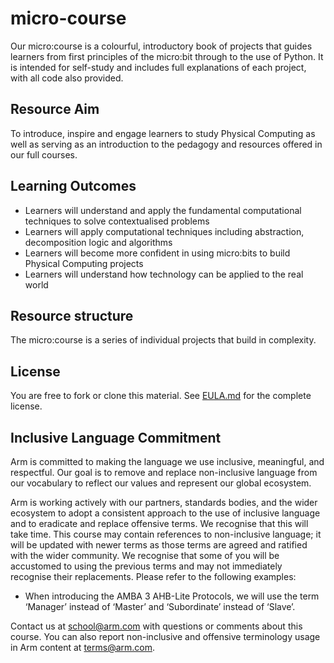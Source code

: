 # micro-course
Our micro:course is a colourful, introductory book of projects that guides learners from first principles of the micro:bit through to the use of Python. It is intended for self-study and includes full explanations of each project, with all code also provided.

## Resource Aim
To introduce, inspire and engage learners to study Physical Computing as well as serving as an introduction to the pedagogy and resources offered in our full courses.

## Learning Outcomes
- Learners will understand and apply the fundamental computational techniques to solve contextualised problems
- Learners will apply computational techniques including abstraction, decomposition logic and algorithms
- Learners will become more confident in using micro:bits to build Physical Computing projects
- Learners will understand how technology can be applied to the real world
  
## Resource structure
The micro:course is a series of individual projects that build in complexity.

## License
You are free to fork or clone this material. See [EULA.md](https://github.com/arm-university/micro-course/blob/main/EULA "Title") for the complete license.

## Inclusive Language Commitment
Arm is committed to making the language we use inclusive, meaningful, and respectful. Our goal is to remove and replace non-inclusive language from our vocabulary to reflect our values and represent our global ecosystem.

Arm is working actively with our partners, standards bodies, and the wider ecosystem to adopt a consistent approach to the use of inclusive language and to eradicate and replace offensive terms. We recognise that this will take time. This course may contain references to non-inclusive language; it will be updated with newer terms as those terms are agreed and ratified with the wider community. We recognise that some of you will be accustomed to using the previous terms and may not immediately recognise their replacements. Please refer to the following examples:

- When introducing the AMBA 3 AHB-Lite Protocols, we will use the term ‘Manager’ instead of ‘Master’ and ‘Subordinate’ instead of ‘Slave’.

Contact us at school@arm.com with questions or comments about this course. You can also report non-inclusive and offensive terminology usage in Arm content at terms@arm.com.
